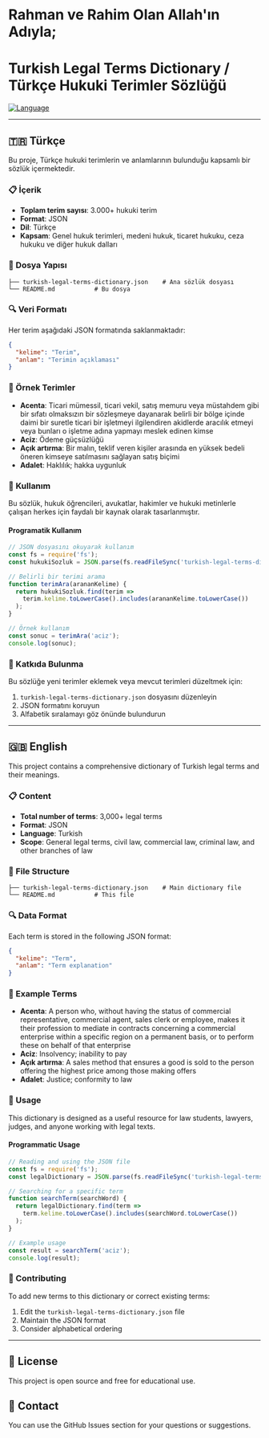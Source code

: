 # Rahman ve Rahim Olan Allah'ın Adıyla;

# Turkish Legal Terms Dictionary / Türkçe Hukuki Terimler Sözlüğü

[![Language](https://img.shields.io/badge/language-Turkish-blue.svg)](https://github.com/ibrahimistaken/turkish-legal-terms-dictionary)

---

## 🇹🇷 Türkçe

Bu proje, Türkçe hukuki terimlerin ve anlamlarının bulunduğu kapsamlı bir sözlük içermektedir.

### 📋 İçerik

- **Toplam terim sayısı**: 3.000+ hukuki terim
- **Format**: JSON
- **Dil**: Türkçe
- **Kapsam**: Genel hukuk terimleri, medeni hukuk, ticaret hukuku, ceza hukuku ve diğer hukuk dalları

### 📁 Dosya Yapısı

```
├── turkish-legal-terms-dictionary.json    # Ana sözlük dosyası
└── README.md           # Bu dosya
```

### 🔍 Veri Formatı

Her terim aşağıdaki JSON formatında saklanmaktadır:

```json
{
  "kelime": "Terim",
  "anlam": "Terimin açıklaması"
}
```

### 📖 Örnek Terimler

- **Acenta**: Ticari mümessil, ticari vekil, satış memuru veya müstahdem gibi bir sıfatı olmaksızın bir sözleşmeye dayanarak belirli bir bölge içinde daimi bir suretle ticari bir işletmeyi ilgilendiren akidlerde aracılık etmeyi veya bunları o işletme adına yapmayı meslek edinen kimse
- **Aciz**: Ödeme güçsüzlüğü
- **Açık artırma**: Bir malın, teklif veren kişiler arasında en yüksek bedeli öneren kimseye satılmasını sağlayan satış biçimi
- **Adalet**: Haklılık; hakka uygunluk

### 🚀 Kullanım

Bu sözlük, hukuk öğrencileri, avukatlar, hakimler ve hukuki metinlerle çalışan herkes için faydalı bir kaynak olarak tasarlanmıştır.

#### Programatik Kullanım

```javascript
// JSON dosyasını okuyarak kullanım
const fs = require('fs');
const hukukiSozluk = JSON.parse(fs.readFileSync('turkish-legal-terms-dictionary.json', 'utf8'));

// Belirli bir terimi arama
function terimAra(arananKelime) {
  return hukukiSozluk.find(terim => 
    terim.kelime.toLowerCase().includes(arananKelime.toLowerCase())
  );
}

// Örnek kullanım
const sonuc = terimAra('aciz');
console.log(sonuc);
```

### 📝 Katkıda Bulunma

Bu sözlüğe yeni terimler eklemek veya mevcut terimleri düzeltmek için:

1. `turkish-legal-terms-dictionary.json` dosyasını düzenleyin
2. JSON formatını koruyun
3. Alfabetik sıralamayı göz önünde bulundurun

---

## 🇬🇧 English

This project contains a comprehensive dictionary of Turkish legal terms and their meanings.

### 📋 Content

- **Total number of terms**: 3,000+ legal terms
- **Format**: JSON
- **Language**: Turkish
- **Scope**: General legal terms, civil law, commercial law, criminal law, and other branches of law

### 📁 File Structure

```
├── turkish-legal-terms-dictionary.json    # Main dictionary file
└── README.md           # This file
```

### 🔍 Data Format

Each term is stored in the following JSON format:

```json
{
  "kelime": "Term",
  "anlam": "Term explanation"
}
```

### 📖 Example Terms

- **Acenta**: A person who, without having the status of commercial representative, commercial agent, sales clerk or employee, makes it their profession to mediate in contracts concerning a commercial enterprise within a specific region on a permanent basis, or to perform these on behalf of that enterprise
- **Aciz**: Insolvency; inability to pay
- **Açık artırma**: A sales method that ensures a good is sold to the person offering the highest price among those making offers
- **Adalet**: Justice; conformity to law

### 🚀 Usage

This dictionary is designed as a useful resource for law students, lawyers, judges, and anyone working with legal texts.

#### Programmatic Usage

```javascript
// Reading and using the JSON file
const fs = require('fs');
const legalDictionary = JSON.parse(fs.readFileSync('turkish-legal-terms-dictionary.json', 'utf8'));

// Searching for a specific term
function searchTerm(searchWord) {
  return legalDictionary.find(term => 
    term.kelime.toLowerCase().includes(searchWord.toLowerCase())
  );
}

// Example usage
const result = searchTerm('aciz');
console.log(result);
```

### 📝 Contributing

To add new terms to this dictionary or correct existing terms:

1. Edit the `turkish-legal-terms-dictionary.json` file
2. Maintain the JSON format
3. Consider alphabetical ordering

---

## 📄 License

This project is open source and free for educational use.

## 🔗 Contact

You can use the GitHub Issues section for your questions or suggestions.
